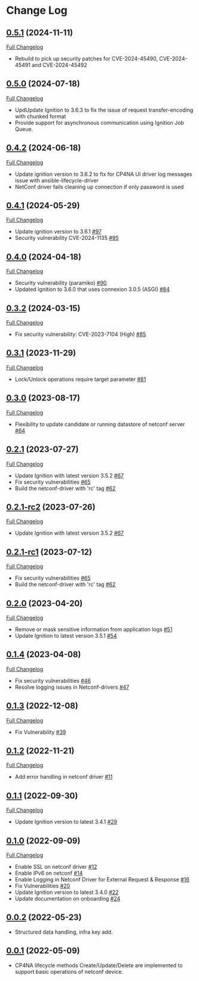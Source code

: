 # Change Log

## [0.5.1](https://github.com/IBM/netconf-driver/tree/0.5.1) (2024-11-11)
[Full Changelog](https://github.com/IBM/netconf-driver/compare/0.5.0...0.5.1)

- Rebuild to pick up security patches for CVE-2024-45490, CVE-2024-45491 and CVE-2024-45492

## [0.5.0](https://github.com/IBM/netconf-driver/tree/0.5.0) (2024-07-18)
[Full Changelog](https://github.com/IBM/netconf-driver/compare/0.4.2...0.5.0)

- UpdUpdate Ignition to 3.6.3 to fix the issue of request transfer-encoding with chunked format
- Provide support for asynchronous communication using Ignition Job Queue.

## [0.4.2](https://github.com/IBM/netconf-driver/tree/0.4.2) (2024-06-18)
[Full Changelog](https://github.com/IBM/netconf-driver/compare/0.4.1...0.4.2)

- Update ignition version to 3.6.2 to fix for CP4NA UI driver log messages issue with ansible-lifecycle-driver
- NetConf driver fails cleaning up connection if only password is used

## [0.4.1](https://github.com/IBM/netconf-driver/tree/0.4.1) (2024-05-29)
[Full Changelog](https://github.com/IBM/netconf-driver/compare/0.4.0...0.4.1)

- Update ignition version to 3.6.1 [\#97](https://github.com/IBM/netconf-driver/issues/97)
- Security vulnerability CVE-2024-1135 [\#95](https://github.com/IBM/netconf-driver/issues/95)

## [0.4.0](https://github.com/IBM/netconf-driver/tree/0.4.0) (2024-04-18)
[Full Changelog](https://github.com/IBM/netconf-driver/compare/0.3.2...0.4.0)

- Security vulnerability (paramiko) [\#90](https://github.com/IBM/netconf-driver/issues/90)
- Updated Ignition to 3.6.0 that uses connexion 3.0.5 (ASGI) [\#84](https://github.com/IBM/netconf-driver/issues/84)

## [0.3.2](https://github.com/IBM/netconf-driver/tree/0.3.2) (2024-03-15)
[Full Changelog](https://github.com/IBM/netconf-driver/compare/0.3.1...0.3.2)

- Fix security vulnerability: CVE-2023-7104 (High) [\#85](https://github.com/IBM/netconf-driver/issues/85)

## [0.3.1](https://github.com/IBM/netconf-driver/tree/0.3.1) (2023-11-29)
[Full Changelog](https://github.com/IBM/netconf-driver/compare/0.3.0...0.3.1)

- Lock/Unlock operations require target parameter [\#81](https://github.com/IBM/netconf-driver/issues/81)
  
## [0.3.0](https://github.com/IBM/netconf-driver/tree/0.3.0) (2023-08-17)
[Full Changelog](https://github.com/IBM/netconf-driver/compare/0.2.1...0.3.0)

- Flexibility to update candidate or running datastore of netconf server [\#64](https://github.com/IBM/netconf-driver/issues/64)

## [0.2.1](https://github.com/IBM/netconf-driver/tree/0.2.1) (2023-07-27)
[Full Changelog](https://github.com/IBM/netconf-driver/compare/0.2.1-rc2...0.2.1)

- Update Ignition with latest version 3.5.2 [\#67](https://github.com/IBM/netconf-driver/issues/67)
- Fix security vulnerabilities [\#65](https://github.com/IBM/netconf-driver/issues/65)
- Build the netconf-driver with 'rc' tag [\#62](https://github.com/IBM/netconf-driver/issues/62)

## [0.2.1-rc2](https://github.com/IBM/netconf-driver/tree/0.2.1-rc2) (2023-07-26)
[Full Changelog](https://github.com/IBM/netconf-driver/compare/0.2.1-rc1...0.2.1-rc2)

- Update Ignition with latest version 3.5.2 [\#67](https://github.com/IBM/netconf-driver/issues/67)

## [0.2.1-rc1](https://github.com/IBM/netconf-driver/tree/0.2.1-rc1) (2023-07-12)
[Full Changelog](https://github.com/IBM/netconf-driver/compare/0.2.0...0.2.1-rc1)

- Fix security vulnerabilities [\#65](https://github.com/IBM/netconf-driver/issues/65)
- Build the netconf-driver with 'rc' tag [\#62](https://github.com/IBM/netconf-driver/issues/62)

## [0.2.0](https://github.com/IBM/netconf-driver/tree/0.2.0) (2023-04-20)
[Full Changelog](https://github.com/IBM/netconf-driver/compare/0.1.4...0.2.0)

- Remove or mask sensitive information from application logs [\#51](https://github.com/IBM/netconf-driver/issues/51)
- Update Ignition to latest version 3.5.1 [\#54](https://github.com/IBM/netconf-driver/issues/54)


## [0.1.4](https://github.com/IBM/netconf-driver/tree/0.1.4) (2023-04-08)
[Full Changelog](https://github.com/IBM/netconf-driver/compare/0.1.3...0.1.4)

- Fix security vulnerabilities [\#46](https://github.com/IBM/netconf-driver/issues/46)
- Resolve logging issues in Netconf-drivers [\#47](https://github.com/IBM/netconf-driver/issues/47)


## [0.1.3](https://github.com/IBM/netconf-driver/tree/0.1.3) (2022-12-08)
[Full Changelog](https://github.com/IBM/netconf-driver/compare/0.1.2...0.1.3)

- Fix Vulnerability  [\#39](https://github.com/IBM/netconf-driver/issues/39)

## [0.1.2](https://github.com/IBM/netconf-driver/tree/0.1.2) (2022-11-21)
[Full Changelog](https://github.com/IBM/netconf-driver/compare/0.1.1...0.1.2)

- Add error handling in netconf driver [\#11](https://github.com/IBM/netconf-driver/issues/11)

## [0.1.1](https://github.com/IBM/netconf-driver/tree/0.1.1) (2022-09-30)
[Full Changelog](https://github.com/IBM/netconf-driver/compare/0.1.0...0.1.1)

- Update Ignition version to latest 3.4.1 [\#29](https://github.com/IBM/netconf-driver/issues/29)

## [0.1.0](https://github.com/IBM/netconf-driver/tree/0.1.0) (2022-09-09)
[Full Changelog](https://github.com/IBM/netconf-driver/compare/0.0.2...0.1.0)

- Enable SSL on netconf driver [\#12](https://github.com/IBM/netconf-driver/issues/12)
- Enable IPv6 on netconf [\#14](https://github.com/IBM/netconf-driver/issues/14)
- Enable Logging in Netconf Driver for External Request & Response [\#16](https://github.com/IBM/netconf-driver/issues/16)
- Fix Vulnerabilities [\#20](https://github.com/IBM/netconf-driver/issues/20)
- Update Ignition version to latest 3.4.0 [\#22](https://github.com/IBM/netconf-driver/issues/22)
- Update documentation on onboarding [\#24](https://github.com/IBM/netconf-driver/issues/24)


## [0.0.2](https://github.com/IBM/netconf-driver/tree/0.0.2) (2022-05-23)

- Structured data handling, infra key add.


## [0.0.1](https://github.com/IBM/netconf-driver/tree/0.0.1) (2022-05-09)

- CP4NA lifecycle methods Create/Update/Delete are implemented to support basic operations of netconf device.
